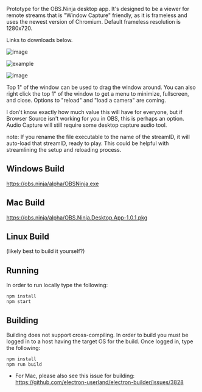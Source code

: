 Prototype for the OBS.Ninja desktop app. It's designed to be a viewer for remote streams that is "Window Capture" friendly, as it is frameless and uses the newest version of Chromium.  Default frameless resolution is 1280x720.

Links to downloads below.



![image](https://user-images.githubusercontent.com/2575698/80891669-8eacec80-8c93-11ea-8166-0ce6de83c5d0.png)

![example](https://github.com/steveseguin/electroncapture/raw/master/example.jpg)

![image](https://user-images.githubusercontent.com/2575698/80891745-290d3000-8c94-11ea-85c4-ae0e7cd1ec19.png)

Top 1" of the window can be used to drag the window around. You can also right click the top 1" of the window to get a menu to minimize, fullscreen, and close.  Options to "reload" and "load a camera" are coming.

I don't know exactly how much value this will have for everyone, but if Browser Source isn't working for you in OBS, this is perhaps an option. Audio Capture will still require some desktop capture audio tool.

note: If you rename the file executable to the name of the streamID, it will auto-load that streamID, ready to play. This could be helpful with streamlining the setup and reloading process.

## Windows Build
https://obs.ninja/alpha/OBSNinja.exe

## Mac Build
https://obs.ninja/alpha/OBS.Ninja.Desktop.App-1.0.1.pkg

## Linux Build
(likely best to build it yourself?)


## Running
In order to run locally type the following:

```
npm install
npm start
```

## Building
Building does not support cross-compiling. In order to build you must be logged in to a host having the target OS for the build. Once logged in, type the following:

```
npm install
npm run build
```

* For Mac, please also see this issue for building: https://github.com/electron-userland/electron-builder/issues/3828
